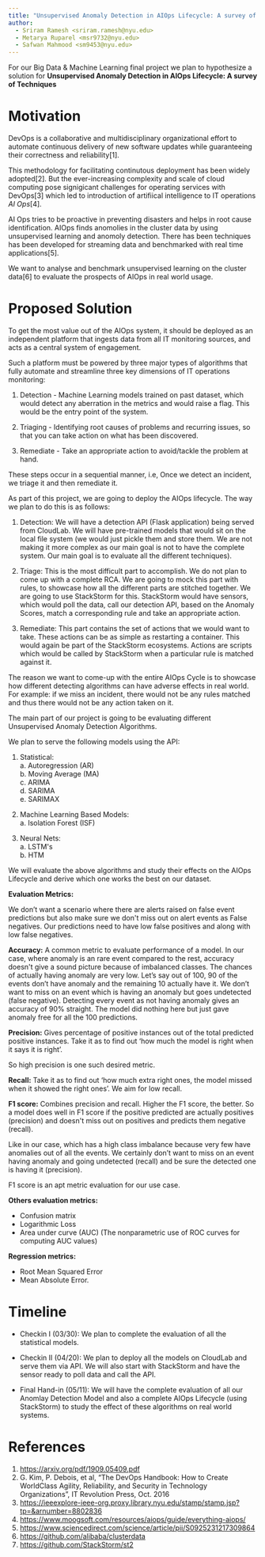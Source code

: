 ```yaml
---
title: "Unsupervised Anomaly Detection in AIOps Lifecycle: A survey of Techniques"
author:
  - Sriram Ramesh <sriram.ramesh@nyu.edu>
  - Metarya Ruparel <msr9732@nyu.edu>
  - Safwan Mahmood <sm9453@nyu.edu>
---
```


For our Big Data & Machine Learning final project we plan to hypothesize a solution
for **Unsupervised Anomaly Detection in AIOps Lifecycle: A survey of Techniques**

# Motivation

DevOps is a collaborative and multidisciplinary organizational effort
to automate continuous delivery of new software updates while guaranteeing
their correctness and reliability[1].

This methodology for facilitating continutous deployment has been widely
adopted[2]. But the ever-increasing complexity and scale of cloud
computing pose signigicant challenges for operating services with DevOps[3]
which led to introduction of artifiical intelligence to IT operations *AI Ops*[4].

AI Ops tries to be proactive in preventing disasters and helps in root cause 
identification. AIOps finds anomolies in the cluster data by using unsupervised
learning and anomoly detection. There has been techniques has been developed for 
streaming data and benchmarked with real time applications[5].

We want to analyse and benchmark unsupervised learning on the cluster data[6] to 
evaluate the prospects of AIOps in real world usage.

# Proposed Solution

To get the most value out of the AIOps system, it should be deployed as an independent platform that 
ingests data from all IT monitoring sources, and acts as a central system of engagement.

Such a platform must be powered by three major types of algorithms that fully automate and 
streamline three key dimensions of IT operations monitoring:

1. Detection - Machine Learning models trained on past dataset, which would detect any aberration in the
               metrics and would raise a flag. This would be the entry point of the system.
   
2. Triaging - Identifying root causes of problems and recurring issues, so that you can take action 
              on what has been discovered.
   
3. Remediate - Take an appropriate action to avoid/tackle the problem at hand.

These steps occur in a sequential manner, i.e, Once we detect an incident, we triage it and then remediate it.

As part of this project, we are going to deploy the AIOps lifecycle. The way we plan to do this is
as follows:

1. Detection:
    We will have a detection API (Flask application) being served from CloudLab. We will have pre-trained 
    models that would sit on the local file system (we would just pickle them and store them. We are not 
    making it more complex as our main goal is not to have the complete system. Our main goal is to evaluate
    all the different techniques).
   
2. Triage:
    This is the most difficult part to accomplish. We do not plan to come up with a complete RCA. We are 
    going to mock this part with rules, to showcase how all the different parts are stitched together. We
    are going to use StackStorm for this. StackStorm would have sensors, which would poll the data, call 
    our detection API, based on the Anomaly Scores, match a corresponding rule and take an appropriate action.
   
3. Remediate:
    This part contains the set of actions that we would want to take. These actions can be as simple as
    restarting a container. This would again be part of the StackStorm ecosystems. Actions are scripts
    which would be called by StackStorm when a particular rule is matched against it.
   
The reason we want to come-up with the entire AIOps Cycle is to showcase how different detecting algorithms
can have adverse effects in real world. For example: if we miss an incident, there would not be any rules
matched and thus there would not be any action taken on it.

The main part of our project is going to be evaluating different Unsupervised Anomaly Detection Algorithms. 

We plan to serve the following models using the API:

1. Statistical:\
    a. Autoregression (AR)\
    b. Moving Average (MA)\
    c. ARIMA\
    d. SARIMA\
    e. SARIMAX
   
2. Machine Learning Based Models:\
    a. Isolation Forest (ISF)
   
3. Neural Nets:\
    a. LSTM's\
    b. HTM

We will evaluate the above algorithms and study their effects on the AIOps Lifecycle and derive which
one works the best on our dataset.

**Evaluation Metrics:**

We don’t want a scenario where there are alerts raised on false event predictions but also make sure we don't miss out on alert events as False negatives. Our predictions need to have low false positives and along with low false negatives.

**Accuracy:**
A common metric to evaluate performance of a model. In our case, where anomaly is an rare event compared to the rest, accuracy doesn't give a sound picture because of imbalanced classes.
The chances of actually having anomaly are very low. Let’s say out of 100, 90 of the events don’t have anomaly and the remaining 10 actually have it. We don’t want to miss on an event which is having an anomaly but goes undetected (false negative). Detecting every event as not having anomaly gives an accuracy of 90% straight. The model did nothing here but just gave anomaly free for all the 100 predictions.

**Precision:**
Gives percentage of positive instances out of the total predicted positive instances. Take it as to find out ‘how much the model is right when it says it is right’.

So high precision is one such desired metric.

**Recall:**
Take it as to find out ‘how much extra right ones, the model missed when it showed the right ones’.
We aim for low recall.

**F1 score:**
Combines precision and recall. Higher the F1 score, the better.
So a model does well in F1 score if the positive predicted are actually positives (precision) and doesn't miss out on positives and predicts them negative (recall).

Like in our case, which has a high class imbalance because very few have anomalies out of all the events. We certainly don’t want to miss on an event having anomaly and going undetected (recall) and be sure the detected one is having it (precision).

F1 score is an apt metric evaluation for our use case.

**Others evaluation metrics:**
* Confusion matrix
* Logarithmic Loss
* Area under curve (AUC) (The nonparametric use of ROC curves for computing AUC values)

**Regression metrics:**
* Root Mean Squared Error
* Mean Absolute Error.


# Timeline

* Checkin I (03/30): We plan to complete the evaluation of all the statistical models.

* Checkin II (04/20): We plan to deploy all the models on CloudLab and serve them via API. 
  We will also start with StackStorm and have the sensor ready to poll data and call the API.

* Final Hand-in (05/11): We will have the complete evaluation of all our Anomlay Detection Model and 
  also a complete AIOps Lifecycle (using StackStorm) to study the effect of these algorithms on real world systems.
  
# References
1. https://arxiv.org/pdf/1909.05409.pdf
2. G. Kim, P. Debois, et al, “The DevOps Handbook: How to Create WorldClass Agility, Reliability, and Security in Technology Organizations”, IT
Revolution Press, Oct. 2016
3. https://ieeexplore-ieee-org.proxy.library.nyu.edu/stamp/stamp.jsp?tp=&arnumber=8802836
4. https://www.moogsoft.com/resources/aiops/guide/everything-aiops/
5. https://www.sciencedirect.com/science/article/pii/S0925231217309864
6. https://github.com/alibaba/clusterdata
7. https://github.com/StackStorm/st2


